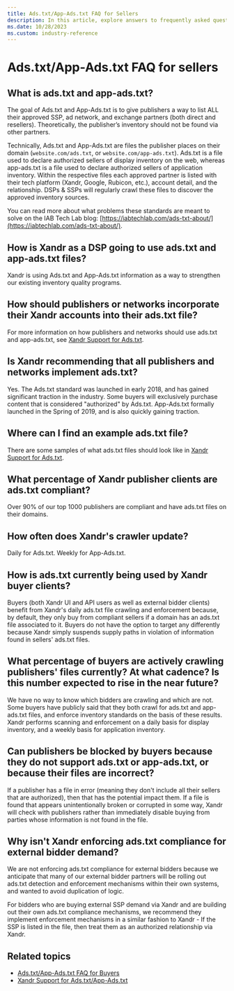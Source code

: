 ```yaml
---
title: Ads.txt/App-Ads.txt FAQ for Sellers
description: In this article, explore answers to frequently asked questions (FAQs) about Ads.txt/App-Ads.txt for sellers.
ms.date: 10/28/2023
ms.custom: industry-reference
---
```


# Ads.txt/App-Ads.txt FAQ for sellers

## What is ads.txt and app-ads.txt?

The goal of Ads.txt and App-Ads.txt is to give publishers a way to list ALL their approved SSP, ad network, and exchange partners (both direct and resellers). Theoretically, the publisher’s inventory should not be found via other partners.

Technically, Ads.txt and App-Ads.txt are files the publisher places on their domain (`website.com/ads.txt`, or `website.com/app-ads.txt`).
Ads.txt is a file used to declare authorized sellers of display inventory on the web, whereas app-ads.txt is a file used to declare authorized sellers of application inventory. Within the respective files each approved partner is listed with their tech platform
(Xandr, Google, Rubicon, etc.), account detail, and the relationship. DSPs & SSPs will regularly crawl these files to discover the approved inventory sources.

You can read more about what problems these standards are meant to solve on the IAB Tech Lab blog: [https://iabtechlab.com/ads-txt-about/](https://iabtechlab.com/ads-txt-about/).

## How is Xandr as a DSP going to use ads.txt and app-ads.txt files?

Xandr is using Ads.txt and App-Ads.txt information as a way to strengthen our existing inventory quality programs.

## How should publishers or networks incorporate their Xandr accounts into their ads.txt file?

For more information on how publishers and networks should use ads.txt and app-ads.txt, see [Xandr Support for Ads.txt](xandr-support-for-ads-txt-and-app-ads-txt.md).

## Is Xandr recommending that all publishers and networks implement ads.txt?

Yes. The Ads.txt standard was launched in early 2018, and has gained significant traction in the industry. Some buyers will exclusively
purchase content that is considered "authorized" by Ads.txt. App-Ads.txt formally launched in the Spring of 2019, and is also quickly gaining traction.  

## Where can I find an example ads.txt file?

There are some samples of what ads.txt files should look like in [Xandr Support for Ads.txt](xandr-support-for-ads-txt-and-app-ads-txt.md).

## What percentage of Xandr publisher clients are ads.txt compliant?

Over 90% of our top 1000 publishers are compliant and have ads.txt files on their domains.

## How often does Xandr's crawler update?

Daily for Ads.txt. Weekly for App-Ads.txt.

## How is ads.txt currently being used by Xandr buyer clients?

Buyers (both Xandr UI and API users as well as external bidder clients) benefit from Xandr's daily ads.txt file crawling and enforcement because, by default, they only buy from compliant sellers if a domain has an ads.txt file associated to it. Buyers do not have the option to target any differently because Xandr simply suspends supply paths in violation of information found in sellers' ads.txt files.

## What percentage of buyers are actively crawling publishers' files currently? At what cadence? Is this number expected to rise in the near future?

We have no way to know which bidders are crawling and which are not. Some buyers have publicly said that they both crawl for ads.txt and
app-ads.txt files, and enforce inventory standards on the basis of these results. Xandr performs scanning and enforcement on a daily basis for display inventory, and a weekly basis for application inventory.

## Can publishers be blocked by buyers because they do not support ads.txt or app-ads.txt, or because their files are incorrect?

If a publisher has a file in error (meaning they don't include all their sellers that are authorized), then that has the potential impact them. If a file is found that appears unintentionally broken or corrupted in some way, Xandr will check with publishers rather than immediately disable buying from parties whose information is not found in the file.

## Why isn't Xandr enforcing ads.txt compliance for external bidder demand?

We are not enforcing ads.txt compliance for external bidders because we anticipate that many of our external bidder partners will be rolling out ads.txt detection and enforcement mechanisms within their own systems, and wanted to avoid duplication of logic.

For bidders who are buying external SSP demand via Xandr and are building out their own ads.txt compliance mechanisms, we recommend they implement enforcement mechanisms in a similar fashion to Xandr - If the SSP is listed in the file, then treat them as an authorized relationship via Xandr.

## Related topics

- [Ads.txt/App-Ads.txt FAQ for Buyers](ads-txt---app-ads-txt-faq-for-buyers.md)
- [Xandr Support for Ads.txt/App-Ads.txt](xandr-support-for-ads-txt-and-app-ads-txt.md)
